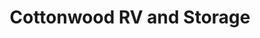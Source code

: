 ---
title: "Cottonwood RV and Storage"
url: /jal/cottonwood-rv-and-storage/
shop: storage rental
---
